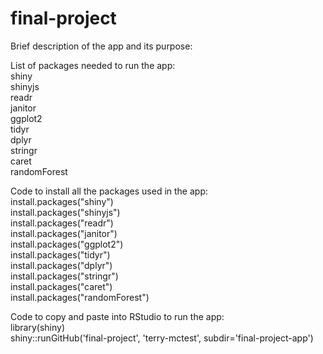# final-project

Brief description of the app and its purpose:<br>

List of packages needed to run the app:<br>
shiny<br>
shinyjs<br>
readr<br>
janitor<br>
ggplot2<br>
tidyr<br>
dplyr<br>
stringr<br>
caret<br>
randomForest<br>

Code to install all the packages used in the app:<br>
install.packages("shiny")<br>
install.packages("shinyjs")<br>
install.packages("readr")<br>
install.packages("janitor")<br>
install.packages("ggplot2")<br>
install.packages("tidyr")<br>
install.packages("dplyr")<br>
install.packages("stringr")<br>
install.packages("caret")<br>
install.packages("randomForest")<br>

Code to copy and paste into RStudio to run the app:<br>
library(shiny)<br>
shiny::runGitHub('final-project', 'terry-mctest', subdir='final-project-app')
